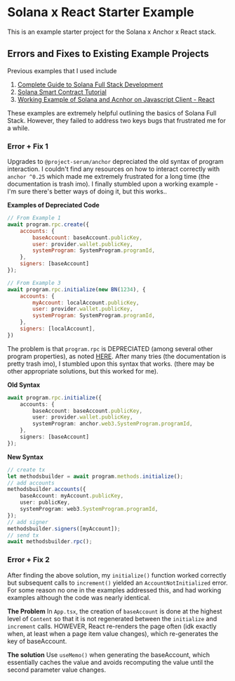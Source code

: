# Solana x React Starter Example

This is an example starter project for the Solana x Anchor x React stack.

## Errors and Fixes to Existing Example Projects

Previous examples that I used include 
 1. [Complete Guide to Solana Full Stack Development](https://dev.to/edge-and-node/the-complete-guide-to-full-stack-solana-development-with-react-anchor-rust-and-phantom-3291)
 2. [Solana Smart Contract Tutorial](https://www.youtube.com/watch?v=vt8GUw_PDqM)
 3. [Working Example of Solana and Acnhor on Javascript Client - React](https://gist.github.com/dabit3/9bac597eb307107991fcf736974af4f3)

These examples are extremely helpful outlining the basics of Solana Full Stack. However, they failed to address two keys bugs that frustrated me for a while.

### Error + Fix 1

Upgrades to `@project-serum/anchor` depreciated the old syntax of program interaction. I couldn't find any resources on how to interact correctly with `anchor ^0.25`  which made me extremely frustrated for a long time (the documentation is trash imo). I finally stumbled upon a working example - I'm sure there's better ways of doing it, but this works..

**Examples of Depreciated Code**

```javascript
// From Example 1
await program.rpc.create({
    accounts: {
        baseAccount: baseAccount.publicKey,
        user: provider.wallet.publicKey,
        systemProgram: SystemProgram.programId,
    },
    signers: [baseAccount]
});

// From Example 3
await program.rpc.initialize(new BN(1234), {
    accounts: {
        myAccount: localAccount.publicKey,
        user: provider.wallet.publicKey,
        systemProgram: SystemProgram.programId,
    },
    signers: [localAccount],
})
```

The problem is that `program.rpc` is DEPRECIATED (among several other program properties), as noted [HERE](https://coral-xyz.github.io/anchor/ts/classes/Program.html#rpc). After many tries (the documentation is pretty trash imo), I stumbled upon this syntax that works. (there may be other appropriate solutions, but this worked for me).

**Old Syntax**
```typescript
await program.rpc.initialize({
    accounts: {
        baseAccount: baseAccount.publicKey,
        user: provider.wallet.publicKey,
        systemProgram: anchor.web3.SystemProgram.programId,
    },
    signers: [baseAccount]
});
```
**New Syntax**
```typescript
// create tx
let methodsbuilder = await program.methods.initialize();
// add accounts
methodsbuilder.accounts({
    baseAccount: myAccount.publicKey,
    user: publicKey,
    systemProgram: web3.SystemProgram.programId,
});
// add signer
methodsbuilder.signers([myAccount]);
// send tx
await methodsbuilder.rpc();
```

### Error + Fix 2

After finding the above solution, my `initialize()` function worked correctly but subsequent calls to `increment()` yielded an `AccountNotInitialized` error. For some reason no one in the examples addressed this, and had working examples although the code was nearly identical.

**The Problem** 
In `App.tsx`, the creation of `baseAccount` is done at the highest level of `Content` so that it is not regenerated between the `initialize` and `increment` calls. HOWEVER, React re-renders the page often (idk exactly when, at least when a page item value changes), which re-generates the key of baseAccount.

**The solution**
Use `useMemo()` when generating the baseAccount, which essentially caches the value and avoids recomputing the value until the second parameter value changes.
